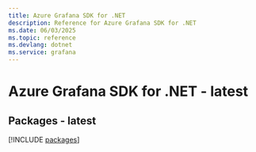 ```yaml
---
title: Azure Grafana SDK for .NET
description: Reference for Azure Grafana SDK for .NET
ms.date: 06/03/2025
ms.topic: reference
ms.devlang: dotnet
ms.service: grafana
---
```

# Azure Grafana SDK for .NET - latest
## Packages - latest
[!INCLUDE [packages](grafana-index.md)]